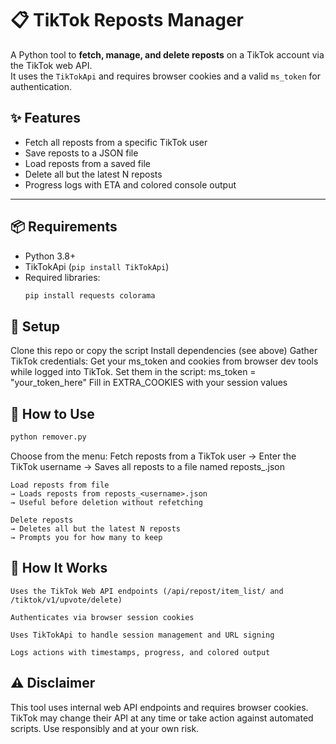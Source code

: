 # 📋 TikTok Reposts Manager

A Python tool to **fetch, manage, and delete reposts** on a TikTok account via the TikTok web API.  
It uses the `TikTokApi` and requires browser cookies and a valid `ms_token` for authentication.

## ✨ Features

- Fetch all reposts from a specific TikTok user
- Save reposts to a JSON file
- Load reposts from a saved file
- Delete all but the latest N reposts
- Progress logs with ETA and colored console output

---

## 📦 Requirements

- Python 3.8+
- TikTokApi (`pip install TikTokApi`)
- Required libraries:
  ```bash
  pip install requests colorama
  ```
## 🔧 Setup

Clone this repo or copy the script
Install dependencies (see above)
Gather TikTok credentials:
    Get your ms_token and cookies from browser dev tools while logged into TikTok.
    Set them in the script:
        ms_token = "your_token_here"
        Fill in EXTRA_COOKIES with your session values

## 🚀 How to Use

```bash
python remover.py
```

Choose from the menu:
    Fetch reposts from a TikTok user
    → Enter the TikTok username
    → Saves all reposts to a file named reposts_<username>.json

    Load reposts from file
    → Loads reposts from reposts_<username>.json
    → Useful before deletion without refetching

    Delete reposts
    → Deletes all but the latest N reposts
    → Prompts you for how many to keep

## 🧠 How It Works

    Uses the TikTok Web API endpoints (/api/repost/item_list/ and /tiktok/v1/upvote/delete)

    Authenticates via browser session cookies

    Uses TikTokApi to handle session management and URL signing

    Logs actions with timestamps, progress, and colored output


## ⚠️ Disclaimer

This tool uses internal web API endpoints and requires browser cookies. TikTok may change their API at any time or take action against automated scripts. Use responsibly and at your own risk.
